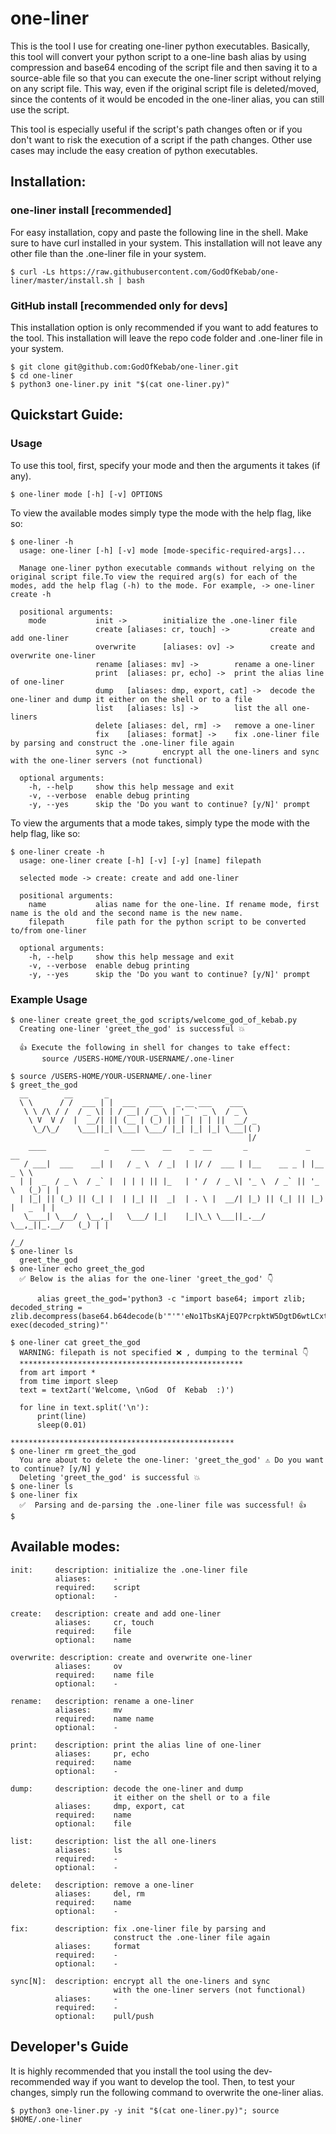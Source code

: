 # one-liner
This is the tool I use for creating one-liner python executables.
Basically, this tool will convert your python script to a one-line
bash alias by using compression and base64 encoding of the script
file and then saving it to a source-able file so that you can
execute the one-liner script without relying on any script file. 
This way, even if the original script file is deleted/moved, since
the contents of it would be encoded in the one-liner alias, you can
still use the script.

This tool is especially useful if the script's path changes often
or if you don't want to risk the execution of a script if the path 
changes. Other use cases may include the easy creation of python
executables.

## Installation:
### one-liner install [recommended]
For easy installation, copy and paste the following line in the shell. 
Make sure to have curl installed in your system. This installation
will not leave any other file than the .one-liner file in your system.

    $ curl -Ls https://raw.githubusercontent.com/GodOfKebab/one-liner/master/install.sh | bash

### GitHub install [recommended only for devs]
This installation option is only recommended if you want to add features
to the tool. This installation will leave the repo code folder and 
.one-liner file in your system.

    $ git clone git@github.com:GodOfKebab/one-liner.git
    $ cd one-liner
    $ python3 one-liner.py init "$(cat one-liner.py)" 

## Quickstart Guide:
### Usage

To use this tool, first, specify your mode and then the arguments it takes (if any).

    $ one-liner mode [-h] [-v] OPTIONS

To view the available modes simply type the mode with the 
help flag, like so:

    $ one-liner -h
      usage: one-liner [-h] [-v] mode [mode-specific-required-args]...
    
      Manage one-liner python executable commands without relying on the original script file.To view the required arg(s) for each of the modes, add the help flag (-h) to the mode. For example, -> one-liner create -h
    
      positional arguments:
        mode           init ->        initialize the .one-liner file
                       create [aliases: cr, touch] ->         create and add one-liner
                       overwrite      [aliases: ov] ->        create and overwrite one-liner
                       rename [aliases: mv] ->        rename a one-liner
                       print  [aliases: pr, echo] ->  print the alias line of one-liner
                       dump   [aliases: dmp, export, cat] ->  decode the one-liner and dump it either on the shell or to a file
                       list   [aliases: ls] ->        list the all one-liners
                       delete [aliases: del, rm] ->   remove a one-liner
                       fix    [aliases: format] ->    fix .one-liner file by parsing and construct the .one-liner file again
                       sync ->        encrypt all the one-liners and sync with the one-liner servers (not functional)
    
      optional arguments:
        -h, --help     show this help message and exit
        -v, --verbose  enable debug printing
        -y, --yes      skip the 'Do you want to continue? [y/N]' prompt


To view the arguments that a mode takes, simply type the mode with the 
help flag, like so:

    $ one-liner create -h
      usage: one-liner create [-h] [-v] [-y] [name] filepath
    
      selected mode -> create: create and add one-liner
    
      positional arguments:
        name           alias name for the one-line. If rename mode, first name is the old and the second name is the new name.
        filepath       file path for the python script to be converted to/from one-liner
    
      optional arguments:
        -h, --help     show this help message and exit
        -v, --verbose  enable debug printing
        -y, --yes      skip the 'Do you want to continue? [y/N]' prompt

### Example Usage

    $ one-liner create greet_the_god scripts/welcome_god_of_kebab.py
      Creating one-liner 'greet_the_god' is successful 💥

      👍 Execute the following in shell for changes to take effect:
           source /USERS-HOME/YOUR-USERNAME/.one-liner

    $ source /USERS-HOME/YOUR-USERNAME/.one-liner
    $ greet_the_god
      __        __       _                                   
      \ \      / /  ___ | |  ___   ___   _ __ ___    ___     
       \ \ /\ / /  / _ \| | / __| / _ \ | '_ ` _ \  / _ \    
        \ V  V /  |  __/| || (__ | (_) || | | | | ||  __/ _  
         \_/\_/    \___||_| \___| \___/ |_| |_| |_| \___|( ) 
                                                         |/  
        ____             _     ___    __    _  __       _             _          __  
       / ___|  ___    __| |   / _ \  / _|  | |/ /  ___ | |__    __ _ | |__     _ \ \ 
      | |  _  / _ \  / _` |  | | | || |_   | ' /  / _ \| '_ \  / _` || '_ \   (_) | |
      | |_| || (_) || (_| |  | |_| ||  _|  | . \ |  __/| |_) || (_| || |_) |   _  | |
       \____| \___/  \__,_|   \___/ |_|    |_|\_\ \___||_.__/  \__,_||_.__/   (_) | |
                                                                                 /_/
    $ one-liner ls
      greet_the_god
    $ one-liner echo greet_the_god
      ✅ Below is the alias for the one-liner 'greet_the_god' 👇

          alias greet_the_god='python3 -c "import base64; import zlib; decoded_string = zlib.decompress(base64.b64decode(b'"'"'eNo1TbsKAjEQ7PcrpktW5DgtD6wtLCxtrrnTDSzkRS6Fn28ScJphhnm4kgK2UqEhp0Ynct2pGuRvHV4kU5VvxQ2dri1vzUv8OwU5Y4339AGeDnjIvu3AwoaJXCrwGttOHLXpyF5bcY2GF0JDLhqr7RkeejzZeZovTD9cNi/d'"'"')).decode(); exec(decoded_string)"'

    $ one-liner cat greet_the_god
      WARNING: filepath is not specified ❌ , dumping to the terminal 👇
      **************************************************
      from art import *
      from time import sleep
      text = text2art('Welcome, \nGod  Of  Kebab  :)')
    
      for line in text.split('\n'):
          print(line)
          sleep(0.01)
    
    **************************************************
    $ one-liner rm greet_the_god
      You are about to delete the one-liner: 'greet_the_god' ⚠️ Do you want to continue? [y/N] y
      Deleting 'greet_the_god' is successful 💥
    $ one-liner ls
    $ one-liner fix
      ✅  Parsing and de-parsing the .one-liner file was successful! 👍
    $

## Available modes:

    init:     description: initialize the .one-liner file
              aliases:     -
              required:    script
              optional:    -
    
    create:   description: create and add one-liner
              aliases:     cr, touch
              required:    file
              optional:    name

    overwrite: description: create and overwrite one-liner
              aliases:     ov
              required:    name file
              optional:    -

    rename:   description: rename a one-liner
              aliases:     mv
              required:    name name
              optional:    -

    print:    description: print the alias line of one-liner
              aliases:     pr, echo
              required:    name
              optional:    -

    dump:     description: decode the one-liner and dump 
                           it either on the shell or to a file
              aliases:     dmp, export, cat
              required:    name
              optional:    file

    list:     description: list the all one-liners 
              aliases:     ls
              required:    -
              optional:    -

    delete:   description: remove a one-liner
              aliases:     del, rm
              required:    name
              optional:    -

    fix:      description: fix .one-liner file by parsing and 
                           construct the .one-liner file again
              aliases:     format
              required:    -
              optional:    -

    sync[N]:  description: encrypt all the one-liners and sync
                           with the one-liner servers (not functional)
              aliases:     - 
              required:    -
              optional:    pull/push

## Developer's Guide

It is highly recommended that you install the tool using the
dev-recommended way if you want to develop the tool. Then, to test your changes, simply run the
following command to overwrite the one-liner alias.

    $ python3 one-liner.py -y init "$(cat one-liner.py)"; source $HOME/.one-liner 
